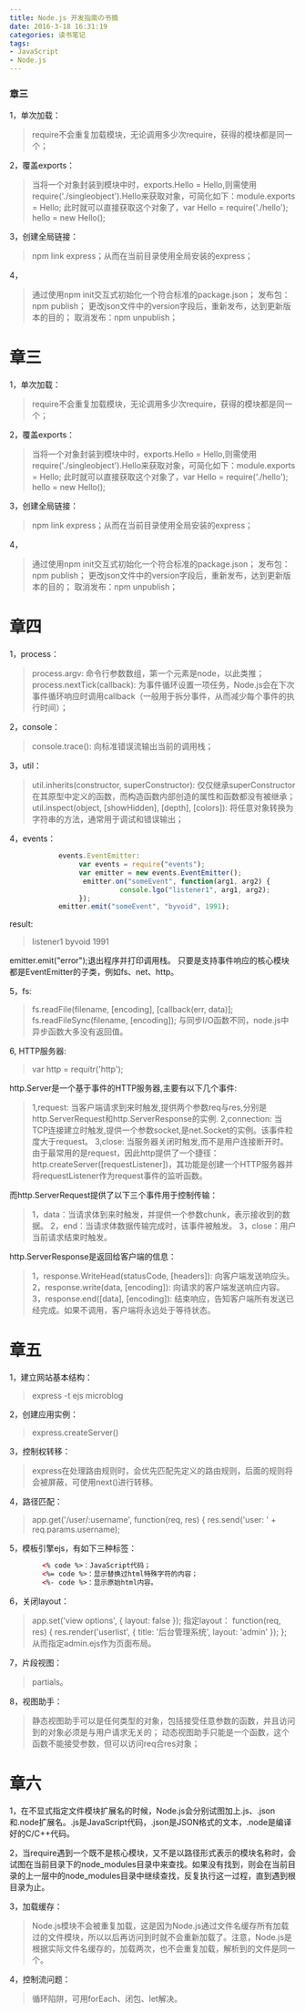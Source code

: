 ```yaml
---
title: Node.js 开发指南の书摘
date: 2016-3-18 16:31:19
categories: 读书笔记
tags:
- JavaScript
- Node.js
---
```


### 章三
1，单次加载：
>require不会重复加载模块，无论调用多少次require，获得的模块都是同一个；

2，覆盖exports：
>当将一个对象封装到模块中时，exports.Hello = Hello,则需使用require('./singleobject').Hello来获取对象，可简化如下：module.exports = Hello; 此时就可以直接获取这个对象了，var Hello = require('./hello'); hello = new Hello();

3，创建全局链接：
>npm link express；从而在当前目录使用全局安装的express；

4，
>通过使用npm init交互式初始化一个符合标准的package.json；
发布包：npm publish；
更改json文件中的version字段后，重新发布，达到更新版本的目的；
取消发布：npm unpublish；

<!-- more -->

# 章三
1，单次加载：
>require不会重复加载模块，无论调用多少次require，获得的模块都是同一个；

2，覆盖exports：
>当将一个对象封装到模块中时，exports.Hello = Hello,则需使用require('./singleobject').Hello来获取对象，可简化如下：module.exports = Hello; 此时就可以直接获取这个对象了，var Hello = require('./hello'); hello = new Hello();

3，创建全局链接：
>npm link express；从而在当前目录使用全局安装的express；

4，
>通过使用npm init交互式初始化一个符合标准的package.json；
发布包：npm publish；
更改json文件中的version字段后，重新发布，达到更新版本的目的；
取消发布：npm unpublish；

# 章四
1，process：
> process.argv: 命令行参数数组，第一个元素是node，以此类推；
process.nextTick(callback): 为事件循环设置一项任务，Node.js会在下次事件循环响应时调用callback（一般用于拆分事件，从而减少每个事件的执行时间）；

2，console：
> console.trace(): 向标准错误流输出当前的调用栈；

3，util：
>util.inherits(constructor, superConstructor): 仅仅继承superConstructor在其原型中定义的函数，而构造函数内部创造的属性和函数都没有被继承；
util.inspect(object, [showHidden], [depth], [colors]): 将任意对象转换为字符串的方法，通常用于调试和错误输出；

4，events：
```javascript
            events.EventEmitter:
                 var events = require("events");
                 var emitter = new events.EventEmitter();
                  emitter.on("someEvent", function(arg1, arg2) {
                           console.lgo("listener1", arg1, arg2);
                 });
            emitter.emit("someEvent", "byvoid", 1991);
```

result:
>listener1 byvoid 1991            

emitter.emit("error");退出程序并打印调用栈。
只要是支持事件响应的核心模块都是EventEmitter的子类，例如fs、net、http。

5，fs:
>fs.readFile(filename, [encoding], [callback(err, data)];
fs.readFileSync(filename, [encoding]);
与同步I/O函数不同，node.js中异步函数大多没有返回值。

6, HTTP服务器:
>var http = requitr('http');

http.Server是一个基于事件的HTTP服务器,主要有以下几个事件:
>1,request: 当客户端请求到来时触发,提供两个参数req与res,分别是http.ServerRequest和http.ServerResponse的实例.
2,connection: 当TCP连接建立时触发,提供一个参数socket,是net.Socket的实例。该事件粒度大于request。
3,close: 当服务器关闭时触发,而不是用户连接断开时。
>由于最常用的是request，因此http提供了一个捷径：http.createServer([requestListener])，其功能是创建一个HTTP服务器并将requestListener作为request事件的监听函数。

而http.ServerRequest提供了以下三个事件用于控制传输：
>1，data：当请求体到来时触发，并提供一个参数chunk，表示接收到的数据。
2，end：当请求体数据传输完成时，该事件被触发。
3，close：用户当前请求结束时触发。

http.ServerResponse是返回给客户端的信息：
>1，response.WriteHead(statusCode, [headers]): 向客户端发送响应头。
2，response.write(data, [encoding]): 向请求的客户端发送响应内容。
3，response.end([data], [encoding]): 结束响应，告知客户端所有发送已经完成。如果不调用，客户端将永远处于等待状态。

# 章五
1，建立网站基本结构：
>express -t ejs microblog

2，创建应用实例：
>express.createServer()

3，控制权转移：
>express在处理路由规则时，会优先匹配先定义的路由规则，后面的规则将会被屏蔽，可使用next()进行转移。

4，路径匹配：
>app.get('/user/:username', function(req, res) { res.send('user: ' + req.params.username);

5，模板引擎ejs，有如下三种标签：
```html
        <% code %>：JavaScript代码；
        <%= code %>：显示替换过html特殊字符的内容；
        <%- code %>：显示原始html内容。
```

6，关闭layout：
>app.set('view options', { layout: false });
指定layout：
>function(req, res) { res.render('userlist', { title: '后台管理系统', layout: 'admin' }); }; 从而指定admin.ejs作为页面布局。

7，片段视图：
>partials。

8，视图助手：
>静态视图助手可以是任何类型的对象，包括接受任意参数的函数，并且访问到的对象必须是与用户请求无关的；
动态视图助手只能是一个函数，这个函数不能接受参数，但可以访问req合res对象；


# 章六
1，在不显式指定文件模块扩展名的时候，Node.js会分别试图加上.js、.json和.node扩展名。.js是JavaScript代码，.json是JSON格式的文本，.node是编译好的C/C++代码。

2，当require遇到一个既不是核心模块，又不是以路径形式表示的模块名称时，会试图在当前目录下的node_modules目录中来查找。如果没有找到，则会在当前目录的上一层中的node_modules目录中继续查找，反复执行这一过程，直到遇到根目录为止。

3，加载缓存：
>Node.js模块不会被重复加载，这是因为Node.js通过文件名缓存所有加载过的文件模块，所以以后再访问到时就不会重新加载了。注意，Node.js是根据实际文件名缓存的，加载两次，也不会重复加载，解析到的文件是同一个。

4，控制流问题：
>循环陷阱，可用forEach、闭包、let解决。
